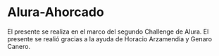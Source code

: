 # Alura-Ahorcado
El presente se realiza en el marco del segundo Challenge de Alura. El presente se realió gracias a la ayuda de Horacio Arzamendia y Genaro Canero.
